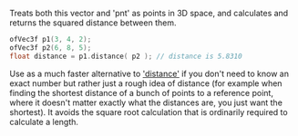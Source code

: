 Treats both this vector and 'pnt' as points in 3D space, and calculates and returns the squared distance between them.

```cpp
ofVec3f p1(3, 4, 2);
ofVec3f p2(6, 8, 5);
float distance = p1.distance( p2 ); // distance is 5.8310
```

Use as a much faster alternative to ['distance'](#distance) if you don't need to know an exact number but rather just a rough idea of distance (for example when finding the shortest distance of a bunch of points to a reference point, where it doesn't matter exactly what the distances are, you just want the shortest). It avoids the square root calculation that is ordinarily required to calculate a length.
